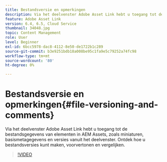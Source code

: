 ```yaml
---
title: Bestandsversie en opmerkingen
description: Via het deelvenster Adobe Asset Link hebt u toegang tot de bestandsgegevens van elementen in AEM Assets, zoals miniaturen, basismetagegevens en versies vanuit het deelvenster. Ontdek hoe u bestandsversies kunt maken, voorvertonen en vergelijken.
feature: Adobe Asset Link
version: 6.4, 6.5, Cloud Service
thumbnail: 34048.jpg
topic: Content Management
role: User
level: Beginner
exl-id: 6bcc5978-dac8-4112-8e50-de1722b1c289
source-git-commit: b3e9251bdb18a008be95c1fa9e5c79252a74fc98
workflow-type: tm+mt
source-wordcount: '80'
ht-degree: 0%

---
```


# Bestandsversie en opmerkingen{#file-versioning-and-comments}

Via het deelvenster Adobe Asset Link hebt u toegang tot de bestandsgegevens van elementen in AEM Assets, zoals miniaturen, basismetagegevens en versies vanuit het deelvenster. Ontdek hoe u bestandsversies kunt maken, voorvertonen en vergelijken.

>[!VIDEO](https://video.tv.adobe.com/v/34048?quality=12&learn=on)

